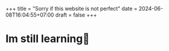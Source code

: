 +++
title = "Sorry if this website is not perfect"
date = 2024-06-08T16:04:55+07:00
draft = false
+++

# Im still learning🥲

